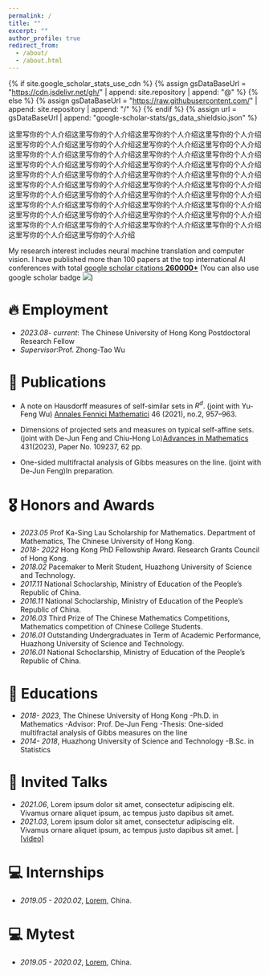 ```yaml
---
permalink: /
title: ""
excerpt: ""
author_profile: true
redirect_from: 
  - /about/
  - /about.html
---
```


{% if site.google_scholar_stats_use_cdn %}
{% assign gsDataBaseUrl = "https://cdn.jsdelivr.net/gh/" | append: site.repository | append: "@" %}
{% else %}
{% assign gsDataBaseUrl = "https://raw.githubusercontent.com/" | append: site.repository | append: "/" %}
{% endif %}
{% assign url = gsDataBaseUrl | append: "google-scholar-stats/gs_data_shieldsio.json" %}

<span class='anchor' id='about-me'></span>

这里写你的个人介绍这里写你的个人介绍这里写你的个人介绍这里写你的个人介绍这里写你的个人介绍这里写你的个人介绍这里写你的个人介绍这里写你的个人介绍这里写你的个人介绍这里写你的个人介绍这里写你的个人介绍这里写你的个人介绍这里写你的个人介绍这里写你的个人介绍这里写你的个人介绍这里写你的个人介绍这里写你的个人介绍这里写你的个人介绍这里写你的个人介绍这里写你的个人介绍这里写你的个人介绍这里写你的个人介绍这里写你的个人介绍这里写你的个人介绍这里写你的个人介绍这里写你的个人介绍这里写你的个人介绍这里写你的个人介绍这里写你的个人介绍这里写你的个人介绍这里写你的个人介绍这里写你的个人介绍这里写你的个人介绍这里写你的个人介绍这里写你的个人介绍这里写你的个人介绍这里写你的个人介绍这里写你的个人介绍这里写你的个人介绍这里写你的个人介绍这里写你的个人介绍这里写你的个人介绍

<div>My research interest includes neural machine translation and computer vision. I have published more than 100 papers at the top international AI conferences with total 
<a href='https://scholar.google.com/citations?user=DhtAFkwAAAAJ'>google scholar citations <strong><span id='total_cit'>260000+</span></strong></a> (You can also use google scholar badge <a href='https://scholar.google.com/citations?user=DhtAFkwAAAAJ'><img src="https://img.shields.io/endpoint?url={{ url | url_encode }}&logo=Google%20Scholar&labelColor=f6f6f6&color=9cf&style=flat&label=citations"></a>)</div>


# 🔥  Employment
- *2023.08- current*: The Chinese University of Hong Kong
                       Postdoctoral Research Fellow
- *Supervisor*:Prof. Zhong-Tao Wu

# 📝 Publications 

- A note on Hausdorff measures of self-similar sets in $R^d$. (joint with Yu-Feng Wu) [Annales Fennici Mathematici](https://afm.journal.fi/article/view/110908) 46 (2021), no.2, 957–963.
  
- Dimensions of projected sets and measures on typical self-affine sets. (joint with De-Jun Feng and Chiu-Hong Lo)[Advances in Mathematics]() 431(2023), Paper No. 109237, 62 pp.  
  
- One-sided multifractal analysis of Gibbs measures on the line. (joint with De-Jun Feng)In preparation. 


# 🎖 Honors and Awards
- *2023.05*    Prof Ka-Sing Lau Scholarship for Mathematics. Department of Mathematics, The Chinese University of Hong Kong.
- *2018- 2022* Hong Kong PhD Fellowship Award. Research Grants Council of Hong Kong. 
- *2018.02*    Pacemaker to Merit Student, Huazhong University of Science and Technology.
- *2017.11*    National Schoclarship, Ministry of Education of the People’s Republic of China.
- *2016.11*    National Schoclarship, Ministry of Education of the People’s Republic of China.
- *2016.03*    Third Prize of The Chinese Mathematics Competitions, Mathematics competition of Chinese College Students.
- *2016.01*    Outstanding Undergraduates in Term of Academic Performance, Huazhong University of Science and Technology.
- *2016.01*    National Schoclarship, Ministry of Education of the People’s Republic of China.



# 📖 Educations
- *2018- 2023*, The Chinese University of Hong Kong
    -Ph.D. in Mathematics
    -Advisor: Prof. De-Jun Feng
    -Thesis: One-sided multifractal analysis of Gibbs measures on the line
- *2014- 2018*, Huazhong University of Science and Technology
    -B.Sc. in Statistics

# 💬 Invited Talks
- *2021.06*, Lorem ipsum dolor sit amet, consectetur adipiscing elit. Vivamus ornare aliquet ipsum, ac tempus justo dapibus sit amet. 
- *2021.03*, Lorem ipsum dolor sit amet, consectetur adipiscing elit. Vivamus ornare aliquet ipsum, ac tempus justo dapibus sit amet.  \| [\[video\]](https://github.com/)

# 💻 Internships
- *2019.05 - 2020.02*, [Lorem](https://github.com/), China.


# 💻 Mytest
- *2019.05 - 2020.02*, [Lorem](https://github.com/), China.